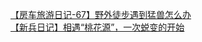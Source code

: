   
[【房车旅游日记-67】野外徒步遇到猛兽怎么办](http://www.dianyue.me/archives/656/vf0t402jdz50yg4w/)  
[【新兵日记】相遇“桃花源”，一次蜕变的开始](http://www.dianyue.me/archives/251/baiadt7iu6kwyump/)